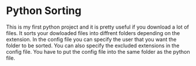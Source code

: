 # Python Sorting
This is my first python project and it is pretty useful if you download a lot of files.
It sorts your dowloaded files into diffrent folders depending on the extension.
In the config file you can specify the user that you want the folder to be sorted.
You can also specify the excluded extensions in the config file.
You have to put the config file into the same folder as the python file.
